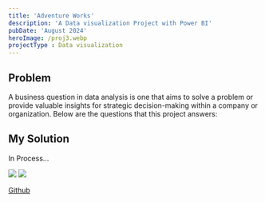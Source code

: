 ```yaml
---
title: 'Adventure Works'
description: 'A Data visualization Project with Power BI'
pubDate: 'August 2024'
heroImage: /proj3.webp
projectType : Data visualization
---
```



## Problem  

A business question in data analysis is one that aims to solve a problem or provide valuable insights for strategic decision-making within a company or organization. Below are the questions that this project answers:  

## My Solution
In Process...

<div class="grid grid-cols-2 gap-1">
    <img src="/proj2.webp"/>        
    <img src="/proj22.webp" />
</div>   



[Github](https://github.com/peterciya/Ciya-Analytics/tree/main/Demographic%20Data%20Analyzer)
